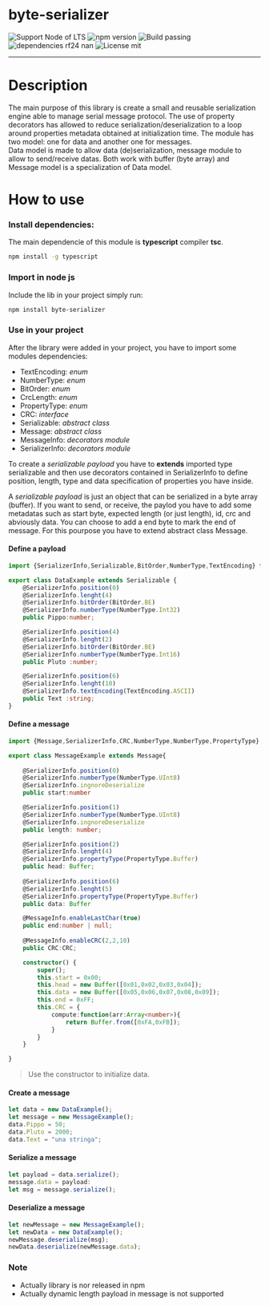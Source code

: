 # byte-serializer

![Support Node of LTS](https://img.shields.io/badge/node-LTS-brightgreen.svg?style=plastic) ![npm version](https://img.shields.io/badge/npm-5.3.0-brightgreen.svg?style=plastic) ![Build passing](https://img.shields.io/badge/build-passing-brightgreen.svg?style=plastic) ![dependencies rf24 nan](https://img.shields.io/badge/dependencies-typescript-blue.svg?style=plastic) ![License mit](https://img.shields.io/badge/license-MIT-blue.svg?style=plastic)

---

# Description
The main purpose of this library is create a small and reusable serialization engine able to manage serial message protocol. The use of property decorators has allowed to reduce serialization/deserialization to a loop around properties metadata obtained at initialization time. The module has two model: one for data and another one for messages.<br>
Data model is made to allow data (de)serialization, message module to allow to send/receive datas. Both work with buffer (byte array) and Message model is a specialization of Data model.


# How to use

### Install dependencies:
The main dependencie of this module is **typescript** compiler **tsc**.
```sh
npm install -g typescript
```
### Import in node js
Include the lib in your project simply run:
```sh
npm install byte-serializer
```

### Use in your project

After the library were added in your project, you have to import some modules dependencies:
- TextEncoding: _enum_
- NumberType: _enum_
- BitOrder: _enum_
- CrcLength: _enum_
- PropertyType: _enum_
- CRC: _interface_
- Serializable: _abstract class_
- Message: _abstract class_
- MessageInfo: _decorators module_
- SerializerInfo: _decorators module_

To create a _serializable payload_ you have to **extends** imported type serializable and then use decorators contained in SerializerInfo to define position, length, type and data specification of properties you have inside.

A _serializable payload_ is just an object that can be serialized in a byte array (buffer). If you want to send, or receive, the paylod you have to add some metadatas such as start byte, expected length (or just length), id, crc and abviously data. You can choose to add a end byte to mark the end of message. For this pourpose you have to extend abstract class Message.

#### Define a payload
```ts
import {SerializerInfo,Serializable,BitOrder,NumberType,TextEncoding} from 'byte-serializer'

export class DataExample extends Serializable {
    @SerializerInfo.position(0)
    @SerializerInfo.lenght(4)
    @SerializerInfo.bitOrder(BitOrder.BE)
    @SerializerInfo.numberType(NumberType.Int32)
    public Pippo:number;

    @SerializerInfo.position(4)
    @SerializerInfo.lenght(2)
    @SerializerInfo.bitOrder(BitOrder.BE)
    @SerializerInfo.numberType(NumberType.Int16)
    public Pluto :number;

    @SerializerInfo.position(6)
    @SerializerInfo.lenght(10)
    @SerializerInfo.textEncoding(TextEncoding.ASCII)
    public Text :string;
}
```
#### Define a message
```ts
import {Message,SerializerInfo,CRC,NumberType,NumberType,PropertyType} from 'byte-serializer'

export class MessageExample extends Message{
 
    @SerializerInfo.position(0)
    @SerializerInfo.numberType(NumberType.UInt8)
    @SerializerInfo.ingnoreDeserialize
    public start:number

    @SerializerInfo.position(1) 
    @SerializerInfo.numberType(NumberType.UInt8)  
    @SerializerInfo.ingnoreDeserialize  
    public length: number;

    @SerializerInfo.position(2)    
    @SerializerInfo.lenght(4)
    @SerializerInfo.propertyType(PropertyType.Buffer)
    public head: Buffer;
    
    @SerializerInfo.position(6)   
    @SerializerInfo.lenght(5)
    @SerializerInfo.propertyType(PropertyType.Buffer)
    public data: Buffer

    @MessageInfo.enableLastChar(true)
    public end:number | null;
   
    @MessageInfo.enableCRC(2,2,10)
    public CRC:CRC;

    constructor() {
        super();
        this.start = 0x00;
        this.head = new Buffer([0x01,0x02,0x03,0x04]);
        this.data = new Buffer([0x05,0x06,0x07,0x08,0x09]);
        this.end = 0xFF;
        this.CRC = {
            compute:function(arr:Array<number>){
                return Buffer.from([0xFA,0xFB]);
            }
        }
    }

}
```
> Use the constructor to initialize data.
#### Create a message
```ts
let data = new DataExample();
let message = new MessageExample();
data.Pippo = 50;
data.Pluto = 2000;
data.Text = "una stringa";
```

#### Serialize a message
```ts
let payload = data.serialize();
message.data = payload:
let msg = message.serialize();
```

#### Deserialize a message
```ts
let newMessage = new MessageExample();
let newData = new DataExample();
newMessage.deserialize(msg);
newData.deserialize(newMessage.data);
```

### Note
- Actually library is nor released in npm
- Actually dynamic length payload in message is not supported